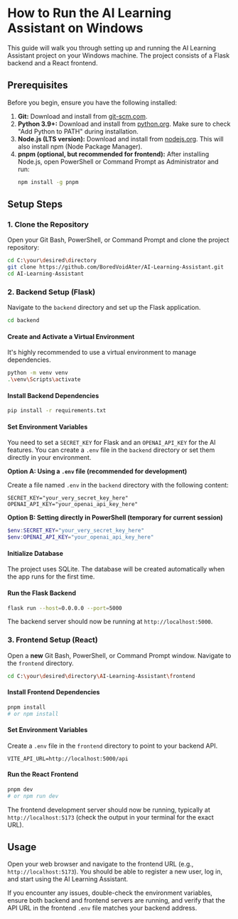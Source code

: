 # How to Run the AI Learning Assistant on Windows

This guide will walk you through setting up and running the AI Learning Assistant project on your Windows machine. The project consists of a Flask backend and a React frontend.

## Prerequisites

Before you begin, ensure you have the following installed:

1.  **Git:** Download and install from [git-scm.com](https://git-scm.com/download/win).
2.  **Python 3.9+:** Download and install from [python.org](https://www.python.org/downloads/windows/). Make sure to check "Add Python to PATH" during installation.
3.  **Node.js (LTS version):** Download and install from [nodejs.org](https://nodejs.org/en/download/). This will also install npm (Node Package Manager).
4.  **pnpm (optional, but recommended for frontend):** After installing Node.js, open PowerShell or Command Prompt as Administrator and run:
    ```bash
    npm install -g pnpm
    ```

## Setup Steps

### 1. Clone the Repository

Open your Git Bash, PowerShell, or Command Prompt and clone the project repository:

```bash
cd C:\your\desired\directory
git clone https://github.com/BoredVoidAter/AI-Learning-Assistant.git
cd AI-Learning-Assistant
```

### 2. Backend Setup (Flask)

Navigate to the `backend` directory and set up the Flask application.

```bash
cd backend
```

#### Create and Activate a Virtual Environment

It's highly recommended to use a virtual environment to manage dependencies.

```bash
python -m venv venv
.\venv\Scripts\activate
```

#### Install Backend Dependencies

```bash
pip install -r requirements.txt
```

#### Set Environment Variables

You need to set a `SECRET_KEY` for Flask and an `OPENAI_API_KEY` for the AI features. You can create a `.env` file in the `backend` directory or set them directly in your environment.

**Option A: Using a `.env` file (recommended for development)**

Create a file named `.env` in the `backend` directory with the following content:

```
SECRET_KEY="your_very_secret_key_here"
OPENAI_API_KEY="your_openai_api_key_here"
```

**Option B: Setting directly in PowerShell (temporary for current session)**

```powershell
$env:SECRET_KEY="your_very_secret_key_here"
$env:OPENAI_API_KEY="your_openai_api_key_here"
```

#### Initialize Database

The project uses SQLite. The database will be created automatically when the app runs for the first time.

#### Run the Flask Backend

```bash
flask run --host=0.0.0.0 --port=5000
```

The backend server should now be running at `http://localhost:5000`.

### 3. Frontend Setup (React)

Open a **new** Git Bash, PowerShell, or Command Prompt window. Navigate to the `frontend` directory.

```bash
cd C:\your\desired\directory\AI-Learning-Assistant\frontend
```

#### Install Frontend Dependencies

```bash
pnpm install
# or npm install
```

#### Set Environment Variables

Create a `.env` file in the `frontend` directory to point to your backend API.

```
VITE_API_URL=http://localhost:5000/api
```

#### Run the React Frontend

```bash
pnpm dev
# or npm run dev
```

The frontend development server should now be running, typically at `http://localhost:5173` (check the output in your terminal for the exact URL).

## Usage

Open your web browser and navigate to the frontend URL (e.g., `http://localhost:5173`). You should be able to register a new user, log in, and start using the AI Learning Assistant.

If you encounter any issues, double-check the environment variables, ensure both backend and frontend servers are running, and verify that the API URL in the frontend `.env` file matches your backend address.


